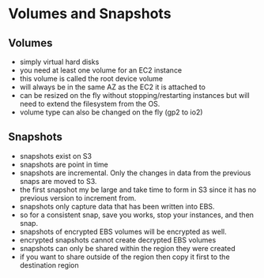 # Volumes and Snapshots

## Volumes
- simply virtual hard disks
- you need at least one volume for an EC2 instance
- this volume is called the root device volume
- will always be in the same AZ as the EC2 it is attached to
- can be resized on the fly without stopping/restarting instances but will need to extend the filesystem from the OS.
- volume type can also be changed on the fly (gp2 to io2)

## Snapshots
- snapshots exist on S3
- snapshots are point in time
- snapshots are incremental. Only the changes in data from the previous snaps are moved to S3.
- the first snapshot my be large and take time to form in S3 since it has no previous version to increment from.
- snapshots only capture data that has been written into EBS.
- so for a consistent snap, save you works, stop your instances, and then snap.
- snapshots of encrypted EBS volumes will be encrypted as well.
- encrypted snapshots cannot create decrypted EBS volumes
- snapshots can only be shared within the region they were created
- if you want to share outside of the region then copy it first to the destination region